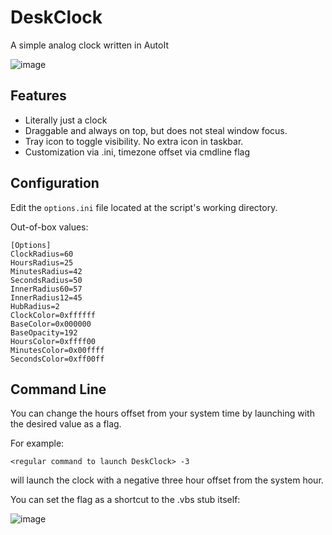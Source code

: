 # DeskClock
A simple analog clock written in AutoIt

![image](https://github.com/EsportToys/DeskClock/assets/98432183/e04adf43-0d30-417c-9edc-a18229639d99)

## Features
* Literally just a clock
* Draggable and always on top, but does not steal window focus.
* Tray icon to toggle visibility. No extra icon in taskbar.
* Customization via .ini, timezone offset via cmdline flag

## Configuration
Edit the `options.ini` file located at the script's working directory.

Out-of-box values:
```
[Options]
ClockRadius=60
HoursRadius=25
MinutesRadius=42
SecondsRadius=50
InnerRadius60=57
InnerRadius12=45
HubRadius=2
ClockColor=0xffffff
BaseColor=0x000000
BaseOpacity=192
HoursColor=0xffff00
MinutesColor=0x00ffff
SecondsColor=0xff00ff
```

## Command Line

You can change the hours offset from your system time by launching with the desired value as a flag.

For example:

```
<regular command to launch DeskClock> -3
```

will launch the clock with a negative three hour offset from the system hour.

You can set the flag as a shortcut to the .vbs stub itself:

![image](https://github.com/EsportToys/DeskClock/assets/98432183/bcb2fd55-5806-416c-a217-979a091f30df)
